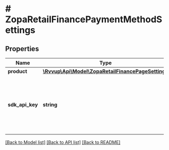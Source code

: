 # # ZopaRetailFinancePaymentMethodSettings

## Properties

Name | Type | Description | Notes
------------ | ------------- | ------------- | -------------
**product** | [**\Rvvup\Api\Model\ZopaRetailFinancePageSettings**](ZopaRetailFinancePageSettings.md) |  | [optional]
**sdk_api_key** | **string** | Zopa Retail Finance SDK API Key used for initialising the frontend SDK | [optional]

[[Back to Model list]](../../README.md#models) [[Back to API list]](../../README.md#endpoints) [[Back to README]](../../README.md)
